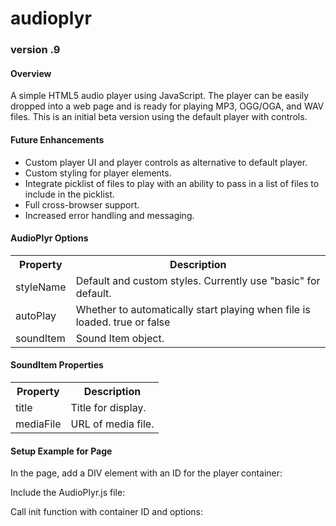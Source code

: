 # audioplyr

### version .9

#### Overview
A simple HTML5 audio player using JavaScript.  The player can be easily dropped into a web page and is ready for playing MP3, OGG/OGA, and WAV files.  This is an initial beta version using the default player with controls.

#### Future Enhancements
<ul>
  <li>Custom player UI and player controls as alternative to default player.</li>
  <li>Custom styling for player elements.</li>
  <li>Integrate picklist of files to play with an ability to pass in a list of files to include in the picklist.</li>
  <li>Full cross-browser support.</li>
  <li>Increased error handling and messaging.</li>
</ul>

#### AudioPlyr Options
<table>
<tr><th>Property</th><th>Description</th></tr>
<tr><td>styleName</td><td>Default and custom styles.  Currently use "basic" for default.</td></tr>
<tr><td>autoPlay</td><td>Whether to automatically start playing when file is loaded.  true or false</td></tr>
<tr><td>soundItem</td><td>Sound Item object.</td></tr>
</table>

#### SoundItem Properties
<table>
<tr><th>Property</th><th>Description</th></tr>
<tr><td>title</td><td>Title for display.</td></tr>
<tr><td>mediaFile</td><td>URL of media file.</td></tr>
</table>

#### Setup Example for Page
In the page, add a DIV element with an ID for the player container:
  <div id="audio-player-container"></div>
 
Include the AudioPlyr.js file:
  <script type="text/javascript" src="js/AudioPlyr.js"></script>
  
Call init function with container ID and options:  
  <script type="text/javascript">
    var plyrOptions = {
      styleName: "basic",
      autoPlay: true,
      soundItem: {
        title: "Crickets MP3",
        mediaFile: "media/crickets.mp3"
      }
    };
    AudioPlyr.init("audio-player-container", plyrOptions);
  </script>




